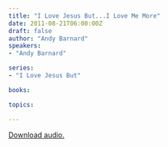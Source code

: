 ```yaml
---
title: "I Love Jesus But...I Love Me More"
date: 2011-08-21T06:00:00Z
draft: false
author: "Andy Barnard"
speakers:
- "Andy Barnard"

series:
- "I Love Jesus But"

books:

topics:

---
```

[Download audio.](https://s3.amazonaws.com/highway/sermons/2011_08/21_I_Love_Jesus_But_I_Love_Me_More.mp3)